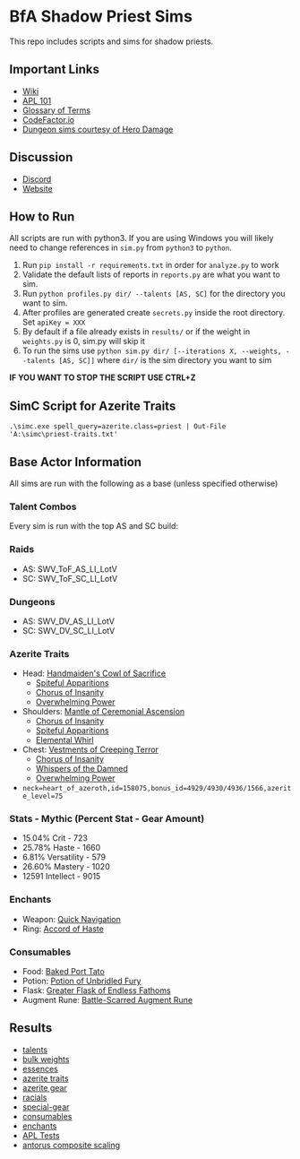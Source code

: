 # BfA Shadow Priest Sims

This repo includes scripts and sims for shadow priests.

## Important Links
- [Wiki](https://github.com/WarcraftPriests/bfa-shadow-priest/wiki)
- [APL 101](https://github.com/WarcraftPriests/bfa-shadow-priest/wiki/APLs-101)
- [Glossary of Terms](https://github.com/WarcraftPriests/bfa-shadow-priest/wiki/Glossary)
- [CodeFactor.io](https://www.codefactor.io/repository/github/warcraftpriests/bfa-shadow-priest)
- [Dungeon sims courtesy of Hero Damage](https://www.herodamage.com)

## Discussion
- [Discord](https://discord.gg/WarcraftPriests)
- [Website](https://warcraftpriests.com/)

## How to Run
All scripts are run with python3. If you are using Windows you will likely need to change references in `sim.py` from `python3` to `python`.

1. Run `pip install -r requirements.txt` in order for `analyze.py` to work
2. Validate the default lists of reports in `reports.py` are what you want to sim.
3. Run `python profiles.py dir/ --talents [AS, SC]` for the directory you want to sim.
4. After profiles are generated create `secrets.py` inside the root directory. Set `apiKey = XXX`
5. By default if a file already exists in `results/` or if the weight in `weights.py` is 0, sim.py will skip it
6. To run the sims use `python sim.py dir/ [--iterations X, --weights, --talents [AS, SC]]` where `dir/` is the sim directory you want to sim

**IF YOU WANT TO STOP THE SCRIPT USE CTRL+Z**

## SimC Script for Azerite Traits
```
.\simc.exe spell_query=azerite.class=priest | Out-File 'A:\simc\priest-traits.txt'
```

## Base Actor Information
All sims are run with the following as a base (unless specified otherwise)

### Talent Combos
Every sim is run with the top AS and SC build:
### Raids
- AS: SWV_ToF_AS_LI_LotV
- SC: SWV_ToF_SC_LI_LotV
### Dungeons
- AS: SWV_DV_AS_LI_LotV
- SC: SWV_DV_SC_LI_LotV

### Azerite Traits
- Head: [Handmaiden's Cowl of Sacrifice](https://www.wowhead.com/item=168336?bonus=4775&azerite-powers=5:403:405:30:13&ilvl=450)
    - [Spiteful Apparitions](https://www.wowhead.com/spell=277682/spiteful-apparitions)
    - [Chorus of Insanity](https://www.wowhead.com/spell=278661/chorus-of-insanity)
    - [Overwhelming Power](https://bfa.wowhead.com/spell=271705/overwhelming-power)
- Shoulders: [Mantle of Ceremonial Ascension](https://www.wowhead.com/item=158344/mantle-of-ceremonial-ascension&bonus=4817:1512&azerite-powers=5)
    - [Chorus of Insanity](https://www.wowhead.com/spell=278661/chorus-of-insanity)
    - [Spiteful Apparitions](https://www.wowhead.com/spell=277682/spiteful-apparitions)
    - [Elemental Whirl](https://www.wowhead.com/spell=263984/elemental-whirl)
- Chest: [Vestments of Creeping Terror](https://www.wowhead.com/item=168337?bonus=4775&azerite-powers=5:405:236:30:13&ilvl=450)
    - [Chorus of Insanity](https://www.wowhead.com/spell=278661/chorus-of-insanity)
    - [Whispers of the Damned](https://www.wowhead.com/spell=275722/whispers-of-the-damned)
    - [Overwhelming Power](https://bfa.wowhead.com/spell=271705/overwhelming-power)
- `neck=heart_of_azeroth,id=158075,bonus_id=4929/4930/4936/1566,azerite_level=75`

### Stats - Mythic (Percent Stat - Gear Amount)
- 15.04% Crit - 723
- 25.78% Haste - 1660
- 6.81% Versatility - 579
- 26.60% Mastery - 1020
- 12591 Intellect - 9015

### Enchants
- Weapon: [Quick Navigation](https://www.wowhead.com/spell=268894/weapon-enchant-quick-navigation)
- Ring: [Accord of Haste](https://www.wowhead.com/item=168447/enchant-ring-accord-of-haste)

### Consumables
- Food: [Baked Port Tato](https://www.wowhead.com/item=168313/baked-port-tato)
- Potion: [Potion of Unbridled Fury](https://www.wowhead.com/item=169299/potion-of-unbridled-fury)
- Flask: [Greater Flask of Endless Fathoms](https://www.wowhead.com/item=168652/greater-flask-of-endless-fathoms)
- Augment Rune: [Battle-Scarred Augment Rune](https://www.wowhead.com/item=160053/battle-scarred-augment-rune)

## Results
- [talents](https://github.com/WarcraftPriests/bfa-shadow-priest/tree/master/talents)
- [bulk weights](https://github.com/WarcraftPriests/bfa-shadow-priest/tree/master/stats)
- [essences](https://github.com/WarcraftPriests/bfa-shadow-priest/tree/master/essences)
- [azerite traits](https://github.com/WarcraftPriests/bfa-shadow-priest/tree/master/azerite-traits)
- [azerite gear](https://github.com/WarcraftPriests/bfa-shadow-priest/tree/master/azerite-gear)
- [racials](https://github.com/WarcraftPriests/bfa-shadow-priest/tree/master/racials)
- [special-gear](https://github.com/WarcraftPriests/bfa-shadow-priest/tree/master/essences)
- [consumables](https://github.com/WarcraftPriests/bfa-shadow-priest/tree/master/consumables)
- [enchants](https://github.com/WarcraftPriests/bfa-shadow-priest/tree/master/enchants)
- [APL Tests](https://github.com/WarcraftPriests/bfa-shadow-priest/tree/master/apl)
- [antorus composite scaling](https://docs.google.com/spreadsheets/d/1xfME0P6LKmI541Ma6NE7b5XahWu-rxdFUSHy0Y-MoCM/edit?usp=sharing)
